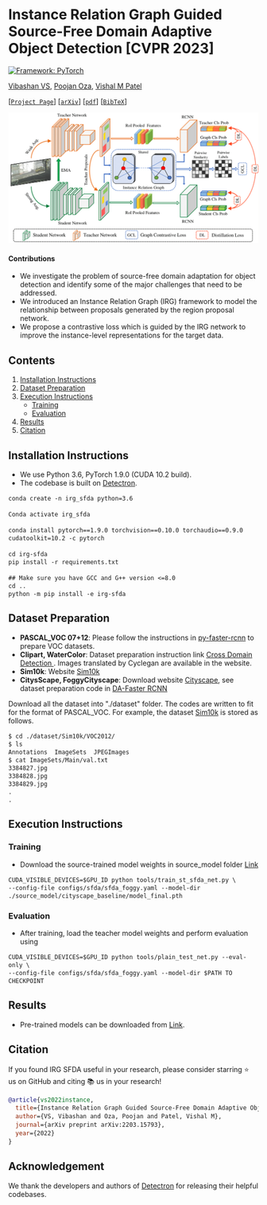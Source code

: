 # Instance Relation Graph Guided Source-Free Domain Adaptive Object Detection [CVPR 2023]

[![Framework: PyTorch](https://img.shields.io/badge/Framework-PyTorch-orange.svg)](https://pytorch.org/) 

[Vibashan VS](https://vibashan.github.io/), [Poojan Oza](https://www.linkedin.com/in/poojan-oza-a7b68350/), [Vishal M Patel](https://scholar.google.com/citations?user=AkEXTbIAAAAJ&hl=en)

[[`Project Page`](https://viudomain.github.io/irg-sfda-web/)] [[`arXiv`](https://arxiv.org/abs/2203.15793)] [[`pdf`](https://arxiv.org/pdf/2203.15793.pdf)] [[`BibTeX`](https://github.com/Vibashan/irg-sfda/blob/main/reference.bib)]

<p align="center">
  <img src="imgs/Archi.png" width="800"/>
</p>

#### Contributions
- We investigate the problem of source-free domain adaptation for object detection and identify some of the major challenges that need to be addressed.
- We introduced an Instance Relation Graph (IRG) framework to model the relationship between proposals generated by the region proposal network.
- We propose a contrastive loss which is guided by the IRG network to improve the instance-level representations for the target data.

## Contents
1. [Installation Instructions](#installation-instructions)
2. [Dataset Preparation](#dataset-preparation)
3. [Execution Instructions](#execution-instructions)
    - [Training](#training)
    - [Evaluation](#evaluation)
4. [Results](#results)
5. [Citation](#citation)

## Installation Instructions
- We use Python 3.6, PyTorch 1.9.0 (CUDA 10.2 build).
- The codebase is built on [Detectron](https://github.com/facebookresearch/detectron2).

```angular2
conda create -n irg_sfda python=3.6

Conda activate irg_sfda

conda install pytorch==1.9.0 torchvision==0.10.0 torchaudio==0.9.0 cudatoolkit=10.2 -c pytorch

cd irg-sfda
pip install -r requirements.txt

## Make sure you have GCC and G++ version <=8.0
cd ..
python -m pip install -e irg-sfda

```



## Dataset Preparation

* **PASCAL_VOC 07+12**: Please follow the instructions in [py-faster-rcnn](https://github.com/rbgirshick/py-faster-rcnn#beyond-the-demo-installation-for-training-and-testing-models) to prepare VOC datasets.
* **Clipart, WaterColor**: Dataset preparation instruction link [Cross Domain Detection ](https://github.com/naoto0804/cross-domain-detection/tree/master/datasets). Images translated by Cyclegan are available in the website.
* **Sim10k**: Website [Sim10k](https://fcav.engin.umich.edu/sim-dataset/)
* **CitysScape, FoggyCityscape**: Download website [Cityscape](https://www.cityscapes-dataset.com/), see dataset preparation code in [DA-Faster RCNN](https://github.com/tiancity-NJU/da-faster-rcnn-PyTorch)

Download all the dataset into "./dataset" folder.
The codes are written to fit for the format of PASCAL_VOC.
For example, the dataset [Sim10k](https://fcav.engin.umich.edu/sim-dataset/) is stored as follows.

```
$ cd ./dataset/Sim10k/VOC2012/
$ ls
Annotations  ImageSets  JPEGImages
$ cat ImageSets/Main/val.txt
3384827.jpg
3384828.jpg
3384829.jpg
.
.
```

## Execution Instructions

### Training

- Download the source-trained model weights in source_model folder [Link](https://drive.google.com/drive/folders/1Aia6wCHPCHGsVk8yQtuByxEyoYm1KfQq?usp=sharing)

```angular2
CUDA_VISIBLE_DEVICES=$GPU_ID python tools/train_st_sfda_net.py \ 
--config-file configs/sfda/sfda_foggy.yaml --model-dir ./source_model/cityscape_baseline/model_final.pth
```

### Evaluation

- After training, load the teacher model weights and perform evaluation using
```angular2
CUDA_VISIBLE_DEVICES=$GPU_ID python tools/plain_test_net.py --eval-only \ 
--config-file configs/sfda/sfda_foggy.yaml --model-dir $PATH TO CHECKPOINT
```

## Results

- Pre-trained models can be downloaded from [Link](https://drive.google.com/drive/folders/1Aia6wCHPCHGsVk8yQtuByxEyoYm1KfQq?usp=sharing).


## Citation

If you found IRG SFDA useful in your research, please consider starring ⭐ us on GitHub and citing 📚 us in your research!

```bibtex
@article{vs2022instance,
  title={Instance Relation Graph Guided Source-Free Domain Adaptive Object Detection},
  author={VS, Vibashan and Oza, Poojan and Patel, Vishal M},
  journal={arXiv preprint arXiv:2203.15793},
  year={2022}
}
```

## Acknowledgement

We thank the developers and authors of [Detectron](https://github.com/facebookresearch/detectron2) for releasing their helpful codebases.
